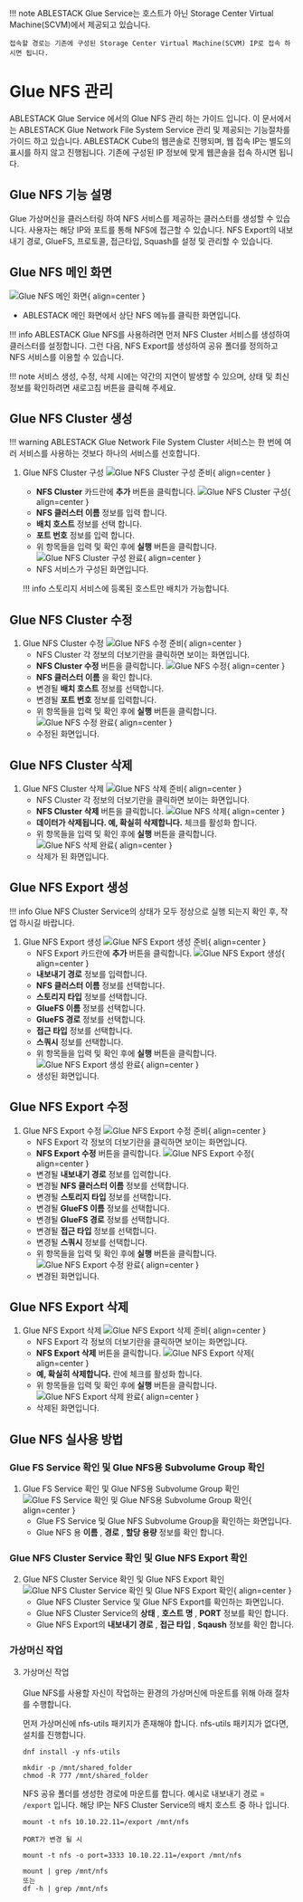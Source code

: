 !!! note
    ABLESTACK Glue Service는 호스트가 아닌 Storage Center Virtual Machine(SCVM)에서 제공되고 있습니다.

    접속할 경로는 기존에 구성된 Storage Center Virtual Machine(SCVM) IP로 접속 하시면 됩니다.

# Glue NFS 관리
ABLESTACK Glue Service 에서의 Glue NFS 관리 하는 가이드 입니다.
이 문서에서는 ABLESTACK Glue Network File System Service 관리 및 제공되는 기능절차를 가이드 하고 있습니다.
ABLESTACK Cube의 웹콘솔로 진행되며, 웹 접속 IP는 별도의 표시를 하지 않고 진행됩니다.
기존에 구성된 IP 정보에 맞게 웹콘솔을 접속 하시면 됩니다.

## Glue NFS 기능 설명
Glue 가상머신을 클러스터링 하여 NFS 서비스를 제공하는 클러스터를 생성할 수 있습니다. 사용자는 해당 IP와 포트를 통해 NFS에 접근할 수 있습니다.
NFS Export의 내보내기 경로, GlueFS, 프로토콜, 접근타입, Squash를 설정 및 관리할 수 있습니다.

## Glue NFS 메인 화면
![Glue NFS 메인 화면](../../assets/images/glue-service/install-guide-glue-nfs-main-01.png){ align=center }
- ABLESTACK 메인 화면에서 상단 NFS 메뉴를 클릭한 화면입니다.

!!! info
    ABLESTACK Glue NFS를 사용하려면 먼저 NFS Cluster 서비스를 생성하여 클러스터를 설정합니다. 그런 다음, NFS Export를 생성하여 공유 폴더를 정의하고 NFS 서비스를 이용할 수 있습니다.

!!! note
    서비스 생성, 수정, 삭제 시에는 약간의 지연이 발생할 수 있으며, 상태 및 최신 정보를 확인하려면 새로고침 버튼을 클릭해 주세요.

## Glue NFS Cluster 생성

!!! warning
    ABLESTACK Glue Network File System Cluster 서비스는 한 번에 여러 서비스를 사용하는 것보다 하나의 서비스를 선호합니다.

1. Glue NFS Cluster 구성
    ![Glue NFS Cluster 구성 준비](../../assets/images/glue-service/install-guide-glue-nfs-cluster-create-01.png){ align=center }
    - **NFS Cluster** 카드란에 **추가** 버튼을 클릭합니다.
    ![Glue NFS Cluster 구성](../../assets/images/glue-service/install-guide-glue-nfs-cluster-create-02.png){ align=center }
    - **NFS 클러스터 이름** 정보를 입력 합니다.
    - **배치 호스트** 정보를 선택 합니다.
    - **포트 번호** 정보를 입력 합니다.
    - 위 항목들을 입력 및 확인 후에 **실행** 버튼을 클릭합니다.
    ![Glue NFS Cluster 구성 완료](../../assets/images/glue-service/install-guide-glue-nfs-cluster-create-03.png){ align=center }
    - NFS 서비스가 구성된 화면입니다.

    !!! info
        스토리지 서비스에 등록된 호스트만 배치가 가능합니다.

## Glue NFS Cluster 수정

1. Glue NFS Cluster 수정
    ![Glue NFS 수정 준비](../../assets/images/glue-service/install-guide-glue-nfs-cluster-update-01.png){ align=center }
    - NFS Cluster 각 정보의 더보기란을 클릭하면 보이는 화면입니다.
    - **NFS Cluster 수정** 버튼을 클릭합니다.
    ![Glue NFS 수정](../../assets/images/glue-service/install-guide-glue-nfs-cluster-update-02.png){ align=center }
    - **NFS 클러스터 이름** 을 확인 합니다.
    - 변경될 **배치 호스트** 정보를 선택합니다.
    - 변경될 **포트 번호** 정보를 입력합니다.
    - 위 항목들을 입력 및 확인 후에 **실행** 버튼을 클릭합니다.
    ![Glue NFS 수정 완료](../../assets/images/glue-service/install-guide-glue-nfs-cluster-update-03.png){ align=center }
    - 수정된 화면입니다.


## Glue NFS Cluster 삭제

1. Glue NFS Cluster 삭제
    ![Glue NFS 삭제 준비](../../assets/images/glue-service/install-guide-glue-nfs-cluster-delete-01.png){ align=center }
    - NFS Cluster 각 정보의 더보기란을 클릭하면 보이는 화면입니다.
    - **NFS Cluster 삭제** 버튼을 클릭합니다.
    ![Glue NFS 삭제](../../assets/images/glue-service/install-guide-glue-nfs-cluster-delete-02.png){ align=center }
    - **데이터가 삭제됩니다. 예, 확실히 삭제합니다.** 체크를 활성화 합니다.
    - 위 항목들을 입력 및 확인 후에 **실행** 버튼을 클릭합니다.
    ![Glue NFS 삭제 완료](../../assets/images/glue-service/install-guide-glue-nfs-cluster-delete-03.png){ align=center }
    - 삭제가 된 화면입니다.

## Glue NFS Export 생성

!!! info
    Glue NFS Cluster Service의 상태가 모두 정상으로 실행 되는지 확인 후, 작업 하시길 바랍니다.

1. Glue NFS Export 생성
    ![Glue NFS Export 생성 준비](../../assets/images/glue-service/install-guide-glue-nfs-export-create-01.png){ align=center }
    - NFS Export 카드란에 **추가** 버튼을 클릭합니다.
    ![Glue NFS Export 생성](../../assets/images/glue-service/install-guide-glue-nfs-export-create-02.png){ align=center }
    - **내보내기 경로** 정보를 입력합니다.
    - **NFS 클러스터 이름** 정보를 선택합니다.
    - **스토리지 타입** 정보를 선택합니다.
    - **GlueFS 이름** 정보를 선택합니다.
    - **GlueFS 경로** 정보를 선택합니다.
    - **접근 타입** 정보를 선택합니다.
    - **스쿼시** 정보를 선택합니다.
    - 위 항목들을 입력 및 확인 후에 **실행** 버튼을 클릭합니다.
    ![Glue NFS Export 생성 완료](../../assets/images/glue-service/install-guide-glue-nfs-export-create-03.png){ align=center }
    - 생성된 화면입니다.

## Glue NFS Export 수정

1. Glue NFS Export 수정
    ![Glue NFS Export 수정 준비](../../assets/images/glue-service/install-guide-glue-nfs-export-update-01.png){ align=center }
    - NFS Export 각 정보의 더보기란을 클릭하면 보이는 화면입니다.
    - **NFS Export 수정** 버튼을 클릭합니다.
    ![Glue NFS Export 수정](../../assets/images/glue-service/install-guide-glue-nfs-export-update-02.png){ align=center }
    - 변경될 **내보내기 경로** 정보를 입력합니다.
    - 변경될 **NFS 클러스터 이름** 정보를 선택합니다.
    - 변경될 **스토리지 타입** 정보를 선택합니다.
    - 변경될 **GlueFS 이름** 정보를 선택합니다.
    - 변경될 **GlueFS 경로** 정보를 선택합니다.
    - 변경될 **접근 타입** 정보를 선택합니다.
    - 변경될 **스쿼시** 정보를 선택합니다.
    - 위 항목들을 입력 및 확인 후에 **실행** 버튼을 클릭합니다.
    ![Glue NFS Export 수정 완료](../../assets/images/glue-service/install-guide-glue-nfs-export-update-03.png){ align=center }
    - 변경된 화면입니다.

## Glue NFS Export 삭제

1. Glue NFS Export 삭제
    ![Glue NFS Export 삭제 준비](../../assets/images/glue-service/install-guide-glue-nfs-export-delete-01.png){ align=center }
    - NFS Export 각 정보의 더보기란을 클릭하면 보이는 화면입니다.
    - **NFS Export 삭제** 버튼을 클릭합니다.
    ![Glue NFS Export 삭제](../../assets/images/glue-service/install-guide-glue-nfs-export-delete-02.png){ align=center }
    - **예, 확실히 삭제합니다.** 란에 체크를 활성화 합니다.
    - 위 항목들을 입력 및 확인 후에 **실행** 버튼을 클릭합니다.
    ![Glue NFS Export 삭제 완료](../../assets/images/glue-service/install-guide-glue-nfs-export-delete-03.png){ align=center }
    - 삭제된 화면입니다.

## Glue NFS 실사용 방법

### Glue FS Service 확인 및 Glue NFS용 Subvolume Group 확인
1. Glue FS Service 확인 및 Glue NFS용 Subvolume Group 확인
    ![Glue FS Service 확인 및 Glue NFS용 Subvolume Group 확인](../../assets/images/glue-service/install-guide-glue-fs-actual-use-02.png){ align=center }
    - Glue FS Service 및 Glue NFS Subvolume Group을 확인하는 화면입니다.
    - Glue NFS 용 **이름** , **경로** , **할당 용량** 정보를 확인 합니다.

### Glue NFS Cluster Service 확인 및 Glue NFS Export 확인
2. Glue NFS Cluster Service 확인 및 Glue NFS Export 확인
    ![Glue NFS Cluster Service 확인 및 Glue NFS Export 확인](../../assets/images/glue-service/install-guide-glue-nfs-actual-use-01.png){ align=center }
    - Glue NFS Cluster Service 및 Glue NFS Export를 확인하는 화면입니다.
    - Glue NFS Cluster Service의 **상태** , **호스트 명** , **PORT** 정보를 확인 합니다.
    - Glue NFS Export의 **내보내기 경로** , **접근 타입** , **Sqaush** 정보를 확인 합니다.

### 가상머신 작업
3.  가상머신 작업</br></br>
    Glue NFS를 사용할 자신이 작업하는 환경의 가상머신에 마운트를 위해 아래 절차를 수행합니다.

    먼저 가상머신에 nfs-utils 패키지가 존재해야 합니다.
    nfs-utils 패키지가 없다면, 설치를 진행합니다.
    ```shell title="패키지 설치"
    dnf install -y nfs-utils
    ```
    ```shell title="공유 폴더 생성 및 적절한 권한 부여"
    mkdir -p /mnt/shared_folder
    chmod -R 777 /mnt/shared_folder
    ```
    NFS 공유 폴더를 생성한 경로에 마운트를 합니다.
    예시로 내보내기 경로 = `/export` 입니다.
    해당 IP는 NFS Cluster Service의 배치 호스트 중 하나 입니다.
    ```shell title="공유 폴더에 NFS Export 마운트 작업"
    mount -t nfs 10.10.22.11=/export /mnt/nfs

    PORT가 변경 될 시

    mount -t nfs -o port=3333 10.10.22.11=/export /mnt/nfs
    ```
    ```shell title="마운트 확인"
    mount | grep /mnt/nfs
    또는
    df -h | grep /mnt/nfs
    ```